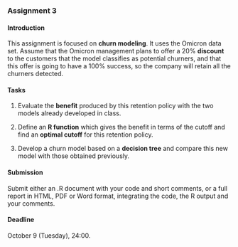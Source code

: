 ### Assignment 3

#### Introduction

This assignment is focused on **churn modeling**. It uses the Omicron data set. Assume that the Omicron management plans to offer a 20% **discount** to the customers that the model classifies as potential churners, and that this offer is going to have a 100% success, so the company will retain all the churners detected.

#### Tasks

1. Evaluate the **benefit** produced by this retention policy with the two models already developed in class.

2. Define an **R function** which gives the benefit in terms of the cutoff and find an **optimal cutoff** for this retention policy.

3. Develop a churn model based on a **decision tree** and compare this new model with those obtained previously.

#### Submission

Submit either an .R document with your code and short comments, or a full report in HTML, PDF or Word format, integrating the code, the R output and your comments.

#### Deadline

October 9 (Tuesday), 24:00.
